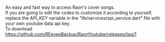 An easy and fast way to access Raon's cover songs.                                                                            
If you are going to edit the codes to customize it according to yourself, replace the API_KEY variable in the "lib/services/api_service.dart" file with your own youtube data api key.                                       
To download https://github.com/REeveeBackup/RaonYoutube/releases/tag/1
